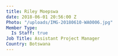 ```yaml
---
title: Riley Moepswa
date: 2018-06-01 20:56:00 Z
Photo: "/uploads/IMG-20180610-WA0006.jpg"
Member Type:
  Is Staff: true
Job Title: Assistant Project Manager
Country: Botswana
---
```


